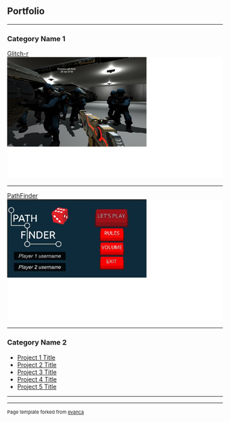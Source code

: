 ## Portfolio

---

### Category Name 1 

[Glitch-r](/sample_page)
<img src="images/Glitch-r.jpg?raw=true"/>

---
[PathFinder](/pdf/sample_page)
<img src="images/PathFinder.jpg?raw=true"/>


---

### Category Name 2

- [Project 1 Title](http://example.com/)
- [Project 2 Title](http://example.com/)
- [Project 3 Title](http://example.com/)
- [Project 4 Title](http://example.com/)
- [Project 5 Title](http://example.com/)

---




---
<p style="font-size:11px">Page template forked from <a href="https://github.com/evanca/quick-portfolio">evanca</a></p>
<!-- Remove above link if you don't want to attibute -->
